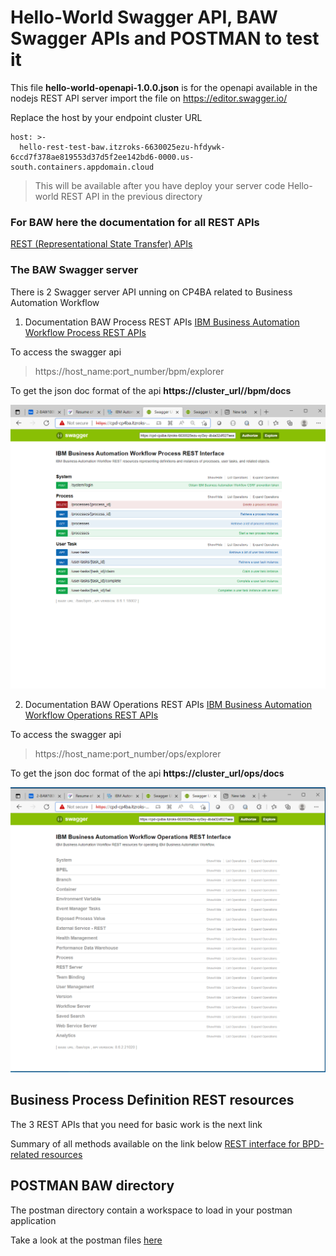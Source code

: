 ﻿# Hello-World Swagger API, BAW Swagger APIs and POSTMAN to test it

This file **hello-world-openapi-1.0.0.json** is for the openapi available in the nodejs REST API server
import the file on https://editor.swagger.io/

Replace the host by your endpoint cluster URL
```
host: >-
  hello-rest-test-baw.itzroks-6630025ezu-hfdywk-6ccd7f378ae819553d37d5f2ee142bd6-0000.us-south.containers.appdomain.cloud
```
> This will be available after you have deploy your server code Hello-world REST API in the previous directory

### For BAW here the documentation for all REST APIs
[REST (Representational State Transfer) APIs](https://www.ibm.com/docs/en/baw/20.x?topic=apis-rest-representational-state-transfer)

### The BAW Swagger server
There is 2 Swagger server API unning on CP4BA related to Business Automation Workflow

1. Documentation BAW Process REST APIs
[IBM Business Automation Workflow Process REST APIs](https://www.ibm.com/docs/en/baw/20.x?topic=apis-business-automation-workflow-process-rest)

To access the swagger api 
> https://host_name:port_number/bpm/explorer
 
To get the json doc format of the api **https://cluster_url//bpm/docs**

![cp4ba-hello-world/hello-world-swagger](images/baw-processes-rest-swagger.PNG)

2. Documentation BAW Operations REST APIs
[IBM Business Automation Workflow Operations REST APIs](https://www.ibm.com/docs/en/baw/20.x?topic=apis-business-automation-workflow-operations-rest)

To access the swagger api
> https://host_name:port_number/ops/explorer

To get the json doc format of the api **https://cluster_url/ops/docs**

![cp4ba-hello-world/hello-world-swagger](images/baw-operations-rest-swagger.PNG)

## Business Process Definition REST resources 
The 3 REST APIs that you need for basic work is the next link

Summary of all methods available on the link below
[REST interface for BPD-related resources](https://www.ibm.com/docs/en/baw/20.x?topic=apis-rest-interface-bpd-related-resources)

## POSTMAN BAW directory

The postman directory contain a workspace to load in your postman application

Take a look at the postman files [here](/hello-world-swagger/postman-baw)
